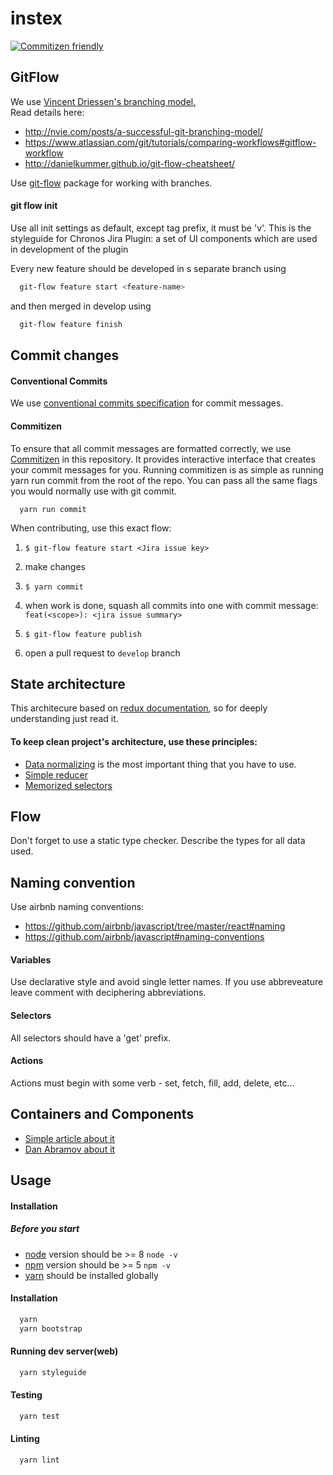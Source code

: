 # instex
[![Commitizen friendly](https://img.shields.io/badge/commitizen-friendly-brightgreen.svg)](http://commitizen.github.io/cz-cli/)


## GitFlow
We use [Vincent Driessen's branching model.](http://nvie.com/posts/a-successful-git-branching-model/)  
Read details here:  
- http://nvie.com/posts/a-successful-git-branching-model/  
- https://www.atlassian.com/git/tutorials/comparing-workflows#gitflow-workflow  
- http://danielkummer.github.io/git-flow-cheatsheet/  

Use [git-flow](https://github.com/petervanderdoes/gitflow-avh) package for working with branches.

#### git flow init
Use all init settings as default, except tag prefix, it must be 'v'.
This is the styleguide for Chronos Jira Plugin: a set of UI components which are
used in development of the plugin

Every new feature should be developed in s separate branch using

```sh
  git-flow feature start <feature-name>
```

and then merged in develop using

```sh
  git-flow feature finish
```

## Commit changes

#### Conventional Commits
We use [conventional commits specification](https://conventionalcommits.org/) for commit messages.

#### Commitizen
To ensure that all commit messages are formatted correctly, we use [Commitizen](http://commitizen.github.io/cz-cli/) in this repository.
It provides interactive interface that creates your commit messages for you.
Running commitizen is as simple as running yarn run commit from the root of the repo.
You can pass all the same flags you would normally use with git commit.

```
  yarn run commit
```

When contributing, use this exact flow:

  1. `$ git-flow feature start <Jira issue key>`

  2. make changes

  3. `$ yarn commit`

  4. when work is done, squash all commits into one with commit message: `feat(<scope>): <jira issue summary>`

  5. `$ git-flow feature publish`

  6. open a pull request to `develop` branch

## State architecture
This architecure based on [redux documentation](http://redux.js.org/), so for deeply understanding just read it.

#### To keep clean project's architecture, use these principles:
* [Data normalizing](http://redux.js.org/docs/recipes/reducers/NormalizingStateShape.html) is the most important thing that you have to use.
* [Simple reducer](http://redux.js.org/docs/recipes/reducers/UpdatingNormalizedData.html) 
* [Memorized selectors](https://github.com/reactjs/reselect)

## Flow
Don't forget to use a static type checker. Describe the types for all data used.

## Naming convention
Use airbnb naming conventions:  
- https://github.com/airbnb/javascript/tree/master/react#naming  
- https://github.com/airbnb/javascript#naming-conventions
#### Variables
Use declarative style and avoid single letter names.
If you use abbreveature leave comment with deciphering abbreviations.
#### Selectors
All selectors should have a 'get' prefix.
#### Actions
Actions must begin with some verb - set, fetch, fill, add, delete, etc...

## Containers and Components
* [Simple article about it](https://medium.com/@learnreact/container-components-c0e67432e005)
* [Dan Abramov about it](https://medium.com/@dan_abramov/smart-and-dumb-components-7ca2f9a7c7d0)

## Usage

#### Installation

##### Before you start
  + [node](https://nodejs.org/) version should be >= 8 `node -v`
  + [npm](https://www.npmjs.com/) version should be >= 5 `npm -v`
  + [yarn](https://yarnpkg.com/) should be installed globally

#### Installation

```js
  yarn
  yarn bootstrap
```

#### Running dev server(web)

```js
  yarn styleguide
```

#### Testing

```js
  yarn test
```

#### Linting

```js
  yarn lint
```
